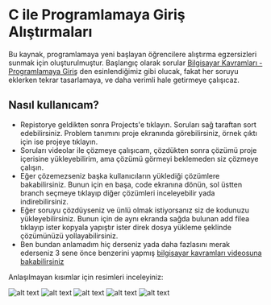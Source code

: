 # C ile Programlamaya Giriş Alıştırmaları
Bu kaynak, programlamaya yeni başlayan öğrencilere alıştırma egzersizleri sunmak için oluşturulmuştur. Başlangıç olarak sorular [Bilgisayar Kavramları - Programlamaya Giriş](https://github.com/BilgisayarKavramlari/Programlamaya-Giris/projects?query=is%3Aopen+sort%3Acreated-asc) den esinlendiğimiz gibi olucak, fakat her soruyu eklerken tekrar tasarlamaya, ve daha verimli hale getirmeye çalışıcaz.
## Nasıl kullanıcam?
- Repistorye geldikten sonra Projects'e tıklayın. Soruları sağ taraftan sort edebilirsiniz. Problem tanımını proje ekranında görebilirsiniz, örnek çıktı için ise projeye tıklayın.
- Soruları videolar ile çözmeye çalışıcam, çözdükten sonra çözümü proje içerisine yükleyebilirim, ama çözümü görmeyi beklemeden siz çözmeye çalışın. 
- Eğer çözemezseniz başka kullanıcıların yüklediği çözümlere bakabilirsiniz. Bunun için en başa, code ekranına dönün, sol üstten branch seçmeye tıklayıp diğer çözümleri inceleyebilir yada indirebilirsiniz. 
- Eğer soruyu çözdüyseniz ve ünlü olmak istiyorsanız siz de kodunuzu yükleyebilirsiniz. Bunun için de aynı ekranda sağda bulunan add filea tıklayıp ister kopyala yapıştır ister direk dosya yükleme şeklinde çözümünüzü yollayabilirsiniz. 
- Ben bundan anlamadım hiç derseniz yada daha fazlasını merak ederseniz 3 sene önce benzerini yapmış [bilgisayar kavramları videosuna bakabilirsiniz](https://www.youtube.com/watch?v=o4v8W_4jEC0)

Anlaşılmayan kısımlar için resimleri inceleyiniz:

![alt text](https://github.com/abulutut/C-ile-programlamaya-giris/blob/master/image.png "image1")
![alt text](https://github.com/abulutut/C-ile-programlamaya-giris/blob/master/image2.png "image3")
![alt text](https://github.com/abulutut/C-ile-programlamaya-giris/blob/master/image3.png "image4")
![alt text](https://github.com/abulutut/C-ile-programlamaya-giris/blob/master/image4.png "image5")
![alt text](https://github.com/abulutut/C-ile-programlamaya-giris/blob/master/image5.png "image6")

